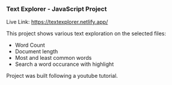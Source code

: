 ### Text Explorer - JavaScript Project

Live Link: https://textexplorer.netlify.app/

This project shows various text exploration on the selected files:
- Word Count
- Document length
- Most and least common words
- Search a word occurance with highlight

Project was built following a youtube tutorial.

